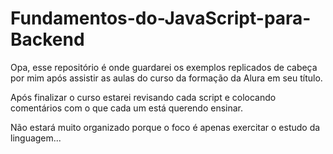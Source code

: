 # Fundamentos-do-JavaScript-para-Backend
Opa, esse repositório é onde guardarei os exemplos replicados de cabeça por mim após assistir as aulas do curso da formação da Alura em seu título. 

Após finalizar o curso estarei revisando cada script e colocando comentários com o que cada um está querendo ensinar.

Não estará muito organizado porque o foco é apenas exercitar o estudo da linguagem...
